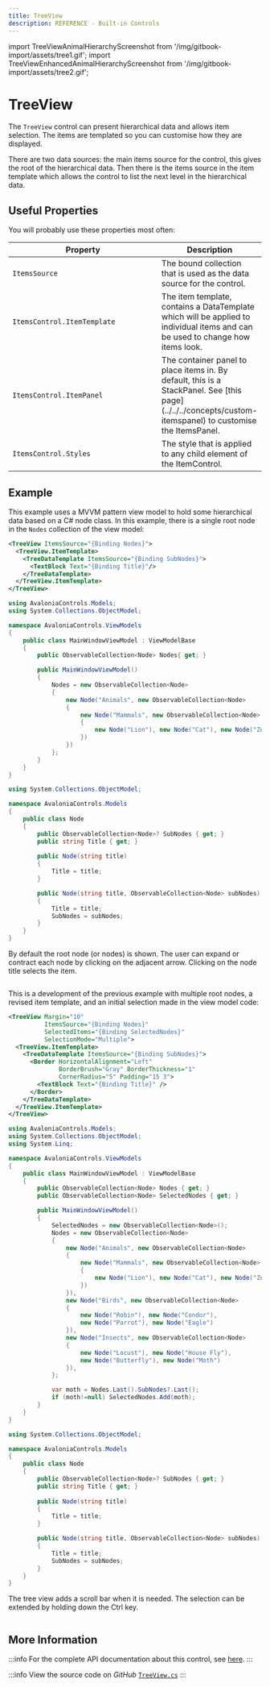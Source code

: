 ```yaml
---
title: TreeView
description: REFERENCE - Built-in Controls
---
```


import TreeViewAnimalHierarchyScreenshot from '/img/gitbook-import/assets/tree1.gif';
import TreeViewEnhancedAnimalHierarchyScreenshot from '/img/gitbook-import/assets/tree2.gif';

# TreeView

The `TreeView` control can present hierarchical data and allows item selection. The items are templated so you can customise how they are displayed.

There are two data sources: the main items source for the control, this gives the root of the hierarchical data. Then there is the items source in the item template which allows the control to list the next level in the hierarchical data.

## Useful Properties

You will probably use these properties most often:

<table>
  <thead>
    <tr>
      <th width="316">Property</th>
      <th>Description</th>
    </tr>
  </thead>
  <tbody>
    <tr>
      <td><code>ItemsSource</code></td>
      <td>The bound collection that is used as the data source for the control.</td>
    </tr>
    <tr>
      <td><code>ItemsControl.ItemTemplate</code></td>
      <td>The item template, contains a DataTemplate which will be applied to individual items and can be used to change how items look.</td>
    </tr>
    <tr>
      <td><code>ItemsControl.ItemPanel</code></td>
      <td>The container panel to place items in. By default, this is a StackPanel. See [this page](../../../concepts/custom-itemspanel) to customise the ItemsPanel.</td>
    </tr>
    <tr>
      <td><code>ItemsControl.Styles</code></td>
      <td>The style that is applied to any child element of the ItemControl.</td>
    </tr>
  </tbody>
</table>

## Example

This example uses a MVVM pattern view model to hold some hierarchical data based on a C# node class. In this example, there is a single root node in the `Nodes` collection of the view model:

```xml
<TreeView ItemsSource="{Binding Nodes}">
  <TreeView.ItemTemplate>
    <TreeDataTemplate ItemsSource="{Binding SubNodes}">
      <TextBlock Text="{Binding Title}"/>
    </TreeDataTemplate>
  </TreeView.ItemTemplate>
</TreeView>
```

```csharp title='C# View Model'
using AvaloniaControls.Models;
using System.Collections.ObjectModel;

namespace AvaloniaControls.ViewModels
{
    public class MainWindowViewModel : ViewModelBase
    {
        public ObservableCollection<Node> Nodes{ get; }

        public MainWindowViewModel()
        {
            Nodes = new ObservableCollection<Node>
            {                
                new Node("Animals", new ObservableCollection<Node>
                {
                    new Node("Mammals", new ObservableCollection<Node>
                    {
                        new Node("Lion"), new Node("Cat"), new Node("Zebra")
                    })
                })
            };
        }
    }
}
```

```csharp title='C# Node Class'
using System.Collections.ObjectModel;

namespace AvaloniaControls.Models
{
    public class Node
    {
        public ObservableCollection<Node>? SubNodes { get; }
        public string Title { get; }
  
        public Node(string title)
        {
            Title = title;
        }

        public Node(string title, ObservableCollection<Node> subNodes)
        {
            Title = title;
            SubNodes = subNodes;
        }
    }
}
```

By default the root node (or nodes) is shown. The user can expand or contract each node by clicking on the adjacent arrow. Clicking on the node title selects the item.

<img src={TreeViewAnimalHierarchyScreenshot} alt="" />

This is a development of the previous example with multiple root nodes, a revised item template, and an initial selection made in the view model code:

```xml
<TreeView Margin="10"
          ItemsSource="{Binding Nodes}" 
          SelectedItems="{Binding SelectedNodes}"
          SelectionMode="Multiple">
  <TreeView.ItemTemplate>
    <TreeDataTemplate ItemsSource="{Binding SubNodes}">
      <Border HorizontalAlignment="Left"
              BorderBrush="Gray" BorderThickness="1"
              CornerRadius="5" Padding="15 3">
        <TextBlock Text="{Binding Title}" />
      </Border>
    </TreeDataTemplate>
  </TreeView.ItemTemplate>
</TreeView>
```

```csharp title='C# View Model'
using AvaloniaControls.Models;
using System.Collections.ObjectModel;
using System.Linq;

namespace AvaloniaControls.ViewModels
{
    public class MainWindowViewModel : ViewModelBase
    {
        public ObservableCollection<Node> Nodes { get; }
        public ObservableCollection<Node> SelectedNodes { get; }

        public MainWindowViewModel()
        {
            SelectedNodes = new ObservableCollection<Node>();
            Nodes = new ObservableCollection<Node>
            {                
                new Node("Animals", new ObservableCollection<Node>
                {
                    new Node("Mammals", new ObservableCollection<Node>
                    {
                        new Node("Lion"), new Node("Cat"), new Node("Zebra")
                    })
                }),
                new Node("Birds", new ObservableCollection<Node>
                {
                    new Node("Robin"), new Node("Condor"), 
                    new Node("Parrot"), new Node("Eagle")
                }),
                new Node("Insects", new ObservableCollection<Node>
                {
                    new Node("Locust"), new Node("House Fly"), 
                    new Node("Butterfly"), new Node("Moth")
                }),
            };

            var moth = Nodes.Last().SubNodes?.Last();
            if (moth!=null) SelectedNodes.Add(moth);    
        }
    }
}
```

```csharp title='C# Node Class'
using System.Collections.ObjectModel;

namespace AvaloniaControls.Models
{
    public class Node
    {
        public ObservableCollection<Node>? SubNodes { get; }
        public string Title { get; }
  
        public Node(string title)
        {
            Title = title;
        }

        public Node(string title, ObservableCollection<Node> subNodes)
        {
            Title = title;
            SubNodes = subNodes;
        }
    }
}
```

The tree view adds a scroll bar when it is needed. The selection can be extended by holding down the Ctrl key.

<img src={TreeViewEnhancedAnimalHierarchyScreenshot} alt="" />

## More Information

:::info
For the complete API documentation about this control, see [here](http://reference.avaloniaui.net/api/Avalonia.Controls/TreeView/).
:::

:::info
View the source code on _GitHub_ [`TreeView.cs`](https://github.com/AvaloniaUI/Avalonia/blob/master/src/Avalonia.Controls/TreeView.cs)
:::
